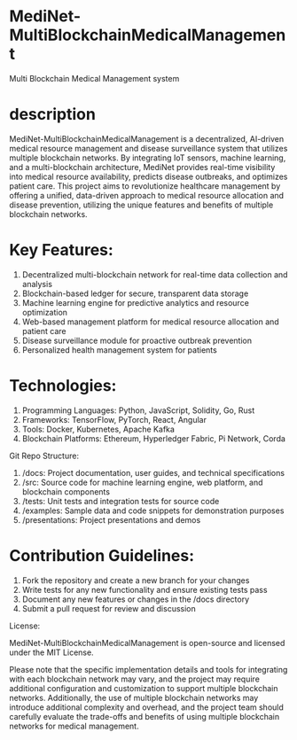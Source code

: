 # MediNet-MultiBlockchainMedicalManagement

Multi Blockchain Medical Management system

# description 

MediNet-MultiBlockchainMedicalManagement is a decentralized, AI-driven medical resource management and disease surveillance system that utilizes multiple blockchain networks. By integrating IoT sensors, machine learning, and a multi-blockchain architecture, MediNet provides real-time visibility into medical resource availability, predicts disease outbreaks, and optimizes patient care. This project aims to revolutionize healthcare management by offering a unified, data-driven approach to medical resource allocation and disease prevention, utilizing the unique features and benefits of multiple blockchain networks.

# Key Features:

1. Decentralized multi-blockchain network for real-time data collection and analysis
2. Blockchain-based ledger for secure, transparent data storage
3. Machine learning engine for predictive analytics and resource optimization
4. Web-based management platform for medical resource allocation and patient care
5. Disease surveillance module for proactive outbreak prevention
6. Personalized health management system for patients

# Technologies:

1. Programming Languages: Python, JavaScript, Solidity, Go, Rust
2. Frameworks: TensorFlow, PyTorch, React, Angular
3. Tools: Docker, Kubernetes, Apache Kafka
4. Blockchain Platforms: Ethereum, Hyperledger Fabric, Pi Network, Corda

Git Repo Structure:

1. /docs: Project documentation, user guides, and technical specifications
2. /src: Source code for machine learning engine, web platform, and blockchain components
3. /tests: Unit tests and integration tests for source code
4. /examples: Sample data and code snippets for demonstration purposes
5. /presentations: Project presentations and demos

# Contribution Guidelines:

1. Fork the repository and create a new branch for your changes
2. Write tests for any new functionality and ensure existing tests pass
3. Document any new features or changes in the /docs directory
4. Submit a pull request for review and discussion

License:

MediNet-MultiBlockchainMedicalManagement is open-source and licensed under the MIT License.

Please note that the specific implementation details and tools for integrating with each blockchain network may vary, and the project may require additional configuration and customization to support multiple blockchain networks. Additionally, the use of multiple blockchain networks may introduce additional complexity and overhead, and the project team should carefully evaluate the trade-offs and benefits of using multiple blockchain networks for medical management.
